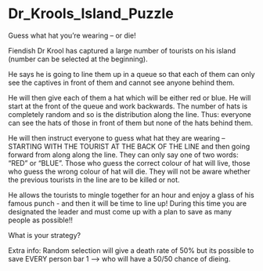 # Dr_Krools_Island_Puzzle

Guess what hat you’re wearing – or die!

Fiendish Dr Krool has captured a large number of tourists on his island (number can be selected at the beginning).

He says he is going to line them up in a queue so that each of them can only see the captives in front of them and cannot see anyone behind them.  

He will then give each of them a hat which will be either red or blue.  He will start at the front of the queue and work backwards.  The number of hats is completely random and so is the distribution along the line. 
Thus: everyone can see the hats of those in front of them but none of the hats behind them. 

He will then instruct everyone to guess what hat they are wearing – STARTING WITH THE TOURIST AT THE BACK OF THE LINE and then going forward from along along the line. They can only say one of two words: “RED” or “BLUE”.
Those who guess the correct colour of hat will live, those who guess the wrong colour of hat will die. They will not be aware whether the previous tourists in the line are to be killed or not. 

He allows the tourists to mingle together for an hour and enjoy a glass of his famous punch - and then it will be time to line up! 
During this time you are designated the leader and must come up with a plan to save as many people as possible!!

What is your strategy? 

Extra info: Random selection will give a death rate of 50% but its possible to save EVERY person bar 1 --> who will have a 50/50 chance of dieing. 





